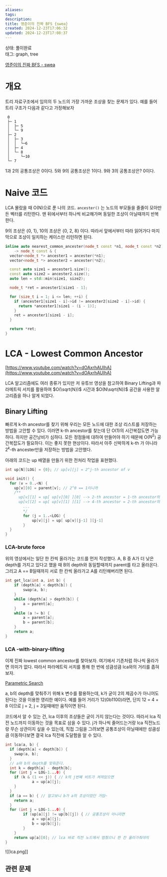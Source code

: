 ```yaml
---
aliases: 
tags: 
description:
title: 영준이의 진짜 BFS {swea}
created: 2024-12-23T17:06:32
updated: 2024-12-23T17:08:37
---
```

상태: 풀이완료  
태그: graph, tree

[영준이의 진짜 BFS - swea](https://swexpertacademy.com/main/code/problem/problemDetail.do?contestProbId=AV5LnipaDvwDFAXc)

# 개요

트리 자료구조에서 임의의 두 노드의 가장 가까운 조상을 찾는 문제가 있다. 예를 들어 트리 구조가 다음과 같다고 가정해보자

```
 0
 ├─ 1
 │  ├─ 5
 │  └─ 9
 ├─ 2
 │  ├─ 3
 │  │  └─6
 │  ├─ 4
 │  └─ 8
 │     └─10
 └─ 7
```

1과 2의 공통조상은 0이다. 5와 9의 공통조상은 1이다. 9와 3의 공통조상은? 0이다.

# Naive 코드

LCA 몰랐을 때 O(N)으로 푼 나의 코드. `ancester()` 는 노드의 부모들을 줄줄이 모아만든 벡터를 리턴한다. 맨 뒤에서부터 하나씩 비교해가며 동일한 조상이 아닐때까지 반복한다.

9의 조상은 {0, 1}, 10의 조상은 {0, 2, 8} 이다. 따라서 앞에서부터 따라 읽어가다 마지막으로 조상이 일치하는 케이스만 리턴하면 된다.

```cpp
inline auto nearest_common_ancester(node_t const *n1, node_t const *n2)
    -> node_t const & {
  vector<node_t *> ancester1 = ancester(*n1);
  vector<node_t *> ancester2 = ancester(*n2);

  const auto size1 = ancester1.size();
  const auto size2 = ancester2.size();
  auto len = std::min(size1, size2);

  node_t *ret = ancester1[size1 - 1];

  for (size_t i = 1; i <= len; ++i) {
    if (ancester1[size1 - i]->id != ancester2[size2 - i]->id) {
      return *ancester1[size1 - (i - 1)];
    }
    ret = ancester1[size1 - i];
  }

  return *ret;
}
```

# LCA - Lowest Common Ancestor

[https://www.youtube.com/watch?v=dOAxrhAUIhA](https://www.youtube.com/watch?v=dOAxrhAUIhA)

LCA 알고리즘에도 여러 종류가 있지만 저 유튜브 영상을 참고하여 Binary Lifting과 파라메트릭 서치를 활용하여 $O(\sqrt{N})$ 시간과 $O(N\sqrt{N})$ 공간을 사용한 알고리즘을 하나 알게 되었다.

## Binary Lifting

빠르게 k-th ancestor를 찾기 위해 우리는 모든 노드에 대한 조상 리스트를 저장하는 방법을 고안할 수 있다. 이러면 k-th ancestor를 찾는데 단 O(1)의 시간복잡도면 가능하다. 하지만 공간낭비가 심하다. 모든 정점들에 대하여 만들어야 하기 때문에 O($N^2$) 공간복잡도가 필요하다. 이는 좋지 못한 현상이다. 따라서 아주 신박하게 k-th 가 아니라 $2^k$-th ancester만을 저장하는 방법을 고안했다.

아래의 코드는 up 배열을 만들기 위한 전처리 작업을 표현했다.

```cpp
int up[N][LOG] = {0}; // up[v][j] = 2^j-th ancestor of v

void init() {
  for (v = 0..<N) {
    up[v][0] = parent[v]; // 2^0 == 1이니까 
    /**
	  up[v][1] = up[ up[v][0] ][0] --> 2-th ancestor = 1-th ancestor의 1-th ancestor
	  up[v][2] = up[ up[v][1] ][1] --> 4-th ancestor = 2-th ancestor의 2-th ancestor
		...
		*/
		for (j = 1..<LOG) {
			up[v][j] = up[ up[v][j-1] ][j-1]
		}
  }
}
```

### LCA-brute force

위의 영상에서는 일단 한 칸씩 올라가는 코드를 먼저 작성했다. A, B 중 A가 더 낮은 depth를 가지고 있다고 했을 때 B의 depth와 동일할때까지 parent를 타고 올라온다. 그리고 A == B일때까지 서로 한 칸씩 올라가고 A를 리턴해버리면 된다.  

```cpp
int get_lca(int a, int b) {
	if (depth[a] < depth[b]) {
		swap(a, b);
	}
	while (depth[a] > depth[b]) {
		a = parent[a];
	}
	while (a != b) {
		a = parent[a];
		b = parent[b];
	}
	return a;
}
```

### LCA -with-binary-lifting

이제 진짜 lowest common ancestor를 찾아보자. 여기에서 기존처럼 하나씩 올라가면 의미가 없다. 따라서 파라메트릭 서치를 통해 한 번에 성큼성큼 lca와의 거리를 좁혀보자. 

[Parametric Search](Parametric%20Search%204978cada815542e49055c20f261bd257.md) 

a, b의 depth를 맞춰주기 위해 k 변수를 활용하는데, k가 굳이 2의 제곱수가 아니어도 된다는 것을 이용한 영리한 예이다. 예를 들어 거리가 12(0b1100)라면, 단지 12 = 4 + 8 이므로 j = 2, j = 3일때에만 움직이면 된다.

코드에서 알 수 있는 건, lca 이후의 조상들은 굳이 가지 않는다는 것이다. 따라서 lca 직전 노드까지 이동하는 것을 목표로 삼을 수 있다. j가 하나씩 줄어드는거랑 lca 직전노드랑 무슨 상관이지 싶을 수 있는데, 직접 그림을 그려보면 공통조상이 아닐때에만 성큼성큼 이동하다보면 결국 lca 직전에 도달함을 알 수 있다.

```cpp
int lca(a, b) {
  if (depth[a] < depth[b]) {
    swap(a, b);
  }
  // a와 b의 depth를 맞춰준다.
  int k = depth[a] - depth[b]; 
  for (int j = LOG-1...0) {
    if (k & (1 << j)) { // k의 j번째 비트가 켜져있으면
			a = up[a][j];
    }
  }
  if (a == b) { // 알고보니 b가 a의 조상이었던 거임~
    return a;
  }
  for (int j = LOG-1...0) {
		if (up[a][j] != up[b][j]) { // 공통조상이 아니라면
			a = up[a][j];
			b = up[b][j];
		}
	}
	return up[a][0]; // lca 바로 직전 노드에서 멈췄으니 한 칸 올라가줘야지
}
```

![[lca.png]]

## 관련 문제
